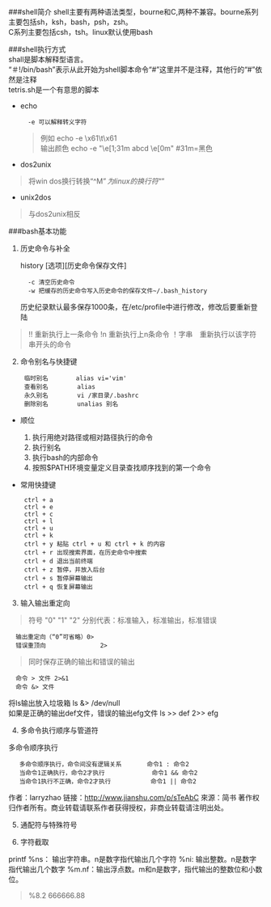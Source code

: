###shell简介
shell主要有两种语法类型，bourne和C,两种不兼容。bourne系列主要包括sh，ksh，bash，psh，zsh。  
C系列主要包括csh，tsh。linux默认使用bash

###shell执行方式  
shall是脚本解释型语言。  
“＃!/bin/bash”表示从此开始为shell脚本命令“#”这里并不是注释，其他行的“#”依然是注释  
tetris.sh是一个有意思的脚本
- echo

        -e 可以解释转义字符
   
   > 例如 echo -e \x61\t\x61  
   输出颜色 echo -e "\e[1;31m abcd \e[0m" #31m=黑色
   
           
- dos2unix 
> 将win dos换行转换“^M$”为linux的换行符“$” 

- unix2dos 
> 与dos2unix相反

###bash基本功能

1. 历史命令与补全
 
    history [选项][历史命令保存文件] 
          
         -c 清空历史命令
         -w 把缓存的历史命令写入历史命令的保存文件~/.bash_history
         
    历史纪录默认最多保存1000条，在/etc/profile中进行修改，修改后要重新登陆
> !! 重新执行上一条命令
!n 重新执行上n条命令
！字串　重新执行以该字符串开头的命令

2. 命令别名与快捷键

        临时别名　      alias vi='vim'
        查看别名        alias
        永久别名        vi /家目录/.bashrc
        删除别名        unalias 别名
 - 顺位
    1. 执行用绝对路径或相对路径执行的命令
    2. 执行别名
    3. 执行bash的内部命令
    4. 按照$PATH环境变量定义目录查找顺序找到的第一个命令
    
 - 常用快捷键
 
        ctrl + a
        ctrl + e
        ctrl + c
        ctrl + l
        ctrl + u
        ctrl + k
        ctrl + y 粘贴 ctrl + u 和 ctrl + k 的内容
        ctrl + r 出现搜索界面，在历史命令中搜索
        ctrl + d 退出当前终端
        ctrl + z 暂停，并放入后台
        ctrl + s 暂停屏幕输出
        ctrl + q 恢复屏幕输出

3. 输入输出重定向
> 符号 "0" "1" "2" 分别代表：标准输入，标准输出，标准错误

      输出重定向（“0”可省略）0>
      错误重顶向               2> 
      
> 同时保存正确的输出和错误的输出

      命令 > 文件 2>&1
      命令 &> 文件 
      
将ls输出放入垃圾箱 ls &> /dev/null   
如果是正确的输出def文件，错误的输出efg文件  ls >> def 2>> efg  

4. 多命令执行顺序与管道符

多命令顺序执行

       多命令顺序执行，命令间没有逻辑关系       命令1 : 命令2
       当命令1正确执行，命令2才执行             命令1 && 命令2
       当命令1执行不正确，命令2才执行           命令1 || 命令2

作者：larryzhao
链接：http://www.jianshu.com/p/sTeAbC
來源：简书
著作权归作者所有。商业转载请联系作者获得授权，非商业转载请注明出处。


5. 通配符与特殊符号

6. 字符截取

 printf 
 %ns： 输出字符串。n是数字指代输出几个字符
 %ni:  输出整数。n是数字指代输出几个数字
 %m.nf：输出浮点数。m和n是数字，指代输出的整数位和小数位。
 > %8.2 666666.88


